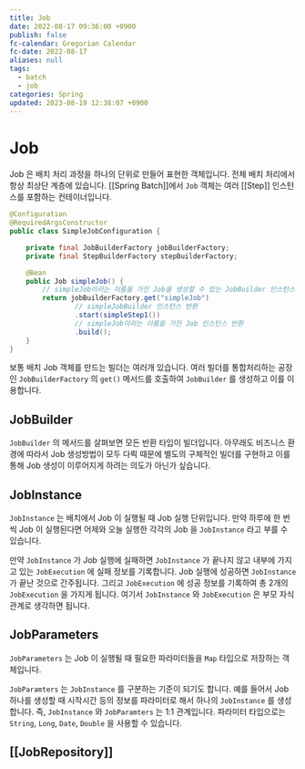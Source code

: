 ```yaml
---
title: Job
date: 2022-08-17 09:36:00 +0900
publish: false
fc-calendar: Gregorian Calendar
fc-date: 2022-08-17
aliases: null
tags:
  - batch
  - job
categories: Spring
updated: 2023-08-19 12:38:07 +0900
---
```


# Job

Job 은 배치 처리 과정을 하나의 단위로 만들어 표현한 객체입니다. 전체 배치 처리에서 항상 최상단 계층에 있습니다. [[Spring Batch]]에서 `Job` 객체는 여러 [[Step]] 인스턴스를 포함하는 컨테이너입니다.

```java
@Configuration
@RequiredArgsConstructor
public class SimpleJobConfiguration {

    private final JobBuilderFactory jobBuilderFactory;
    private final StepBuilderFactory stepBuilderFactory;

    @Bean
    public Job simpleJob() {
        // simpleJob이라는 이름을 가진 Job을 생성할 수 있는 JobBuilder 인스턴스 반환
        return jobBuilderFactory.get("simpleJob")
                // simpleJobBuilder 인스턴스 반환
                .start(simpleStep1())
                // simpleJob이라는 이름을 가진 Job 인스턴스 반환 
                .build(); 
    }
}
```

보통 배치 Job 객체를 만드는 빌더는 여러개 있습니다. 여러 빌더를 통합처리하는 공장인 `JobBuilderFactory` 의 `get()` 메서드를 호출하여 `JobBuilder` 를 생성하고 이를 이용합니다.

## JobBuilder

`JobBuilder` 의 메서드를 살펴보면 모든 반환 타입이 빌더입니다. 아무래도 비즈니스 환경에 따라서 Job 생성방법이 모두 다릑 때문에 별도의 구체적인 빌더를 구현하고 이를 통해 Job 생성이 이루어지게 하려는 의도가 아닌가 싶습니다.

## JobInstance

`JobInstance` 는 배치에서 Job 이 실행될 때 Job 실행 단위입니다. 만약 하루에 한 번씩 Job 이 실행된다면 어제와 오늘 실행한 각각의 Job 을 `JobInstance` 라고 부를 수 있습니다.

만약 `JobInstance` 가 Job 실행에 실패하면 `JobInstance` 가 끝나지 않고 내부에 가지고 있는 `JobExecution` 에 실패 정보를 기록합니다. Job 실행에 성공하면 `JobInstance` 가 끝난 것으로 간주됩니다. 그리고 `JobExecution` 에 성공 정보를 기록하여 총 2개의 `JobExecution` 을 가지게 됩니다. 여기서 `JobInstance` 와 `JobExecution` 은 부모 자식 관계로 생각하면 됩니다.

## JobParameters

`JobParameters` 는 Job 이 실행될 때 필요한 파라미터들을 `Map` 타입으로 저장하는 객체입니다.

`JobParamters` 는 `JobInstance` 를 구분하는 기준이 되기도 합니다. 예를 들어서 Job 하나를 생성할 때 시작시간 등의 정보를 파라미터로 해서 하나의 `JobInstance` 를 생성합니다. 즉, `JobInstance` 와 `JobParamters` 는 1:1 관계입니다. 파라미터 타입으로는 `String`, `Long`, `Date`, `Double` 을 사용할 수 있습니다.

## [[JobRepository]]
